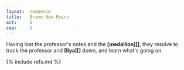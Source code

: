 ```yaml
---
layout:  sequence
title:   Brave New Ruins
act:     0
seq:     5
---
```


Having lost the professor's notes and the **[medallion][]**,
they resolve to track the professor and **[Ilya][]** down,
and learn what's going on.

{% include refs.md %}
